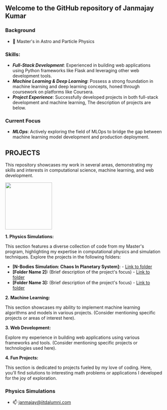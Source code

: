 ## Welcome to the GitHub repository of Janmajay Kumar
 ### Background
- 🔭  Master's in Astro and Particle Physics
### Skills:
- ***Full-Stack Development***: Experienced in building web applications using Python frameworks like Flask and leveraging other web development tools.
- ***Machine Learning & Deep Learning***: Possess a strong foundation in machine learning and deep learning concepts, honed through coursework on platforms like Coursera.
- ***Project Experience***: Successfully developed projects in both full-stack development and machine learning, The description of projects are below. 
### Current Focus
- ***MLOps***: Actively exploring the field of MLOps to bridge the gap between machine learning model development and production deployment.

## PROJECTS
This repository showcases my work in several areas, demonstrating my skills and interests in computational science, machine learning, and web development. 
  <div id="header" align="left">
  <img src="https://media.giphy.com/media/Tgw604MyLJnDtbi4t0/giphy.gif" width="150" heigh="200" align="center"/>
</div>

 

**1. Physics Simulations:**

This section features a diverse collection of code from my Master's program, highlighting my expertise in computational physics and simulation techniques. Explore the projects in the following folders:

* **[N-Bodies Simulation: Chaos In Planetary System]:**  - [Link to folder](https://github.com/QED137/Mass-transport-models-and-their-applications)
* **[Folder Name 2]:** (Brief description of the project's focus) - [Link to folder](https://github.com/QED137/N-Body)
* **[Folder Name 3]:** (Brief description of the project's focus) - [Link to folder](https://github.com/QED137/ComputationalAstrophysics)

**2. Machine Learning:**

This section showcases my ability to implement machine learning algorithms and models in various projects.  (Consider mentioning specific projects or areas of interest here).

**3. Web Development:**

Explore my experience in building web applications using various frameworks and tools.  (Consider mentioning specific projects or technologies used here).

**4. Fun Projects:**

This section is dedicated to projects fueled by my love of coding. Here, you'll find solutions to interesting math problems or applications I developed for the joy of exploration.

### Physics Simulations


- 📫 janmajay@iitdalumni.com
